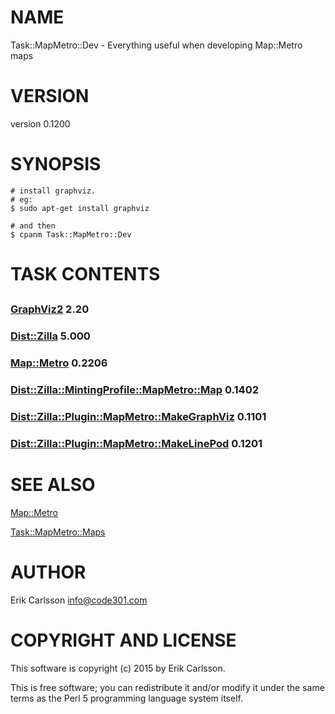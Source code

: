 # NAME

Task::MapMetro::Dev - Everything useful when developing Map::Metro maps

# VERSION

version 0.1200

# SYNOPSIS

    # install graphviz.
    # eg:
    $ sudo apt-get install graphviz

    # and then
    $ cpanm Task::MapMetro::Dev

# TASK CONTENTS

## 

### [GraphViz2](https://metacpan.org/pod/GraphViz2) 2.20

### [Dist::Zilla](https://metacpan.org/pod/Dist::Zilla) 5.000

### [Map::Metro](https://metacpan.org/pod/Map::Metro) 0.2206

### [Dist::Zilla::MintingProfile::MapMetro::Map](https://metacpan.org/pod/Dist::Zilla::MintingProfile::MapMetro::Map) 0.1402

### [Dist::Zilla::Plugin::MapMetro::MakeGraphViz](https://metacpan.org/pod/Dist::Zilla::Plugin::MapMetro::MakeGraphViz) 0.1101

### [Dist::Zilla::Plugin::MapMetro::MakeLinePod](https://metacpan.org/pod/Dist::Zilla::Plugin::MapMetro::MakeLinePod) 0.1201

# SEE ALSO

[Map::Metro](https://metacpan.org/pod/Map::Metro)

[Task::MapMetro::Maps](https://metacpan.org/pod/Task::MapMetro::Maps)

# AUTHOR

Erik Carlsson <info@code301.com>

# COPYRIGHT AND LICENSE

This software is copyright (c) 2015 by Erik Carlsson.

This is free software; you can redistribute it and/or modify it under
the same terms as the Perl 5 programming language system itself.
